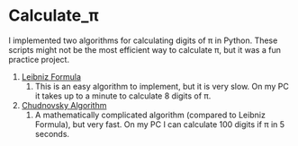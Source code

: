 # Calculate_π

I implemented two algorithms for calculating digits of π in Python. These scripts might not be the most efficient way to calculate π, but it was a fun practice project.

1. [Leibniz Formula](https://en.wikipedia.org/wiki/Leibniz_formula_for_%CF%80)
    1. This is an easy algorithm to implement, but it is very slow. On my PC it takes up to a minute to calculate 8 digits of π.
2. [Chudnovsky Algorithm](https://en.wikipedia.org/wiki/Chudnovsky_algorithm)
    1. A mathematically complicated algorithm (compared to Leibniz Formula), but very fast. On my PC I can calculate 100 digits if π in 5 seconds.
